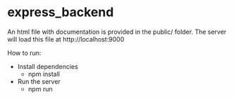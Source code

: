# express_backend

An html file with documentation is provided in the public/ folder.
The server will load this file at http://localhost:9000

How to run:
- Install dependencies
    - npm install
- Run the server
    - npm run

